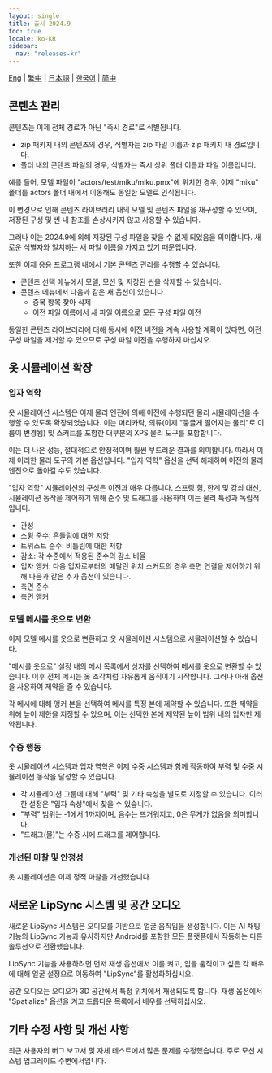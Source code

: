 ```yaml
---
layout: single
title: 출시 2024.9
toc: true
locale: ko-KR
sidebar:
  nav: "releases-kr"
---
```

[Eng](/dancexr/releases/2024.9) | [繁中](/tw/dancexr/releases/2024.9) | [日本語](/jp/dancexr/releases/2024.9) | [한국어](/kr/dancexr/releases/2024.9) | [简中](/zh/dancexr/releases/2024.9)

## 콘텐츠 관리
콘텐츠는 이제 전체 경로가 아닌 "즉시 경로"로 식별됩니다.

* zip 패키지 내의 콘텐츠의 경우, 식별자는 zip 파일 이름과 zip 패키지 내 경로입니다.
* 폴더 내의 콘텐츠 파일의 경우, 식별자는 즉시 상위 폴더 이름과 파일 이름입니다.

예를 들어, 모델 파일이 "actors/test/miku/miku.pmx"에 위치한 경우, 이제 "miku" 폴더를 actors 폴더 내에서 이동해도 동일한 모델로 인식됩니다.

이 변경으로 인해 콘텐츠 라이브러리 내의 모델 및 콘텐츠 파일을 재구성할 수 있으며, 저장된 구성 및 씬 내 참조를 손상시키지 않고 사용할 수 있습니다.

그러나 이는 2024.9에 의해 저장된 구성 파일을 찾을 수 없게 되었음을 의미합니다. 새로운 식별자와 일치하는 새 파일 이름을 가지고 있기 때문입니다.

또한 이제 응용 프로그램 내에서 기본 콘텐츠 관리를 수행할 수 있습니다.

* 콘텐츠 선택 메뉴에서 모델, 모션 및 저장된 씬을 삭제할 수 있습니다.
* 콘텐츠 메뉴에서 다음과 같은 새 옵션이 있습니다.
    * 중복 항목 찾아 삭제
    * 이전 파일 이름에서 새 파일 이름으로 모든 구성 파일 이전

동일한 콘텐츠 라이브러리에 대해 동시에 이전 버전을 계속 사용할 계획이 있다면, 이전 구성 파일을 제거할 수 있으므로 구성 파일 이전을 수행하지 마십시오.


## 옷 시뮬레이션 확장

### 입자 역학

옷 시뮬레이션 시스템은 이제 물리 엔진에 의해 이전에 수행되던 물리 시뮬레이션을 수행할 수 있도록 확장되었습니다. 이는 머리카락, 의류(이제 "둥글게 떨어지는 물리"로 이름이 변경됨) 및 스커트를 포함한 대부분의 XPS 물리 도구를 포함합니다.

이는 더 나은 성능, 절대적으로 안정적이며 훨씬 부드러운 결과를 의미합니다. 따라서 이제 이러한 물리 도구의 기본 옵션입니다. "입자 역학" 옵션을 선택 해제하여 이전의 물리 엔진으로 돌아갈 수도 있습니다.

"입자 역학" 시뮬레이션의 구성은 이전과 매우 다릅니다. 스프링 힘, 한계 및 감쇠 대신, 시뮬레이션 동작을 제어하기 위해 준수 및 드래그를 사용하며 이는 물리 특성과 독립적입니다.

* 관성
* 스윙 준수: 흔들림에 대한 저항
* 트위스트 준수: 비틀림에 대한 저항
* 감소: 각 수준에서 적용된 준수의 감소 비율
* 입자 앵커: 다음 입자로부터의 매달린 위치
스커트의 경우 측면 연결을 제어하기 위해 다음과 같은 추가 옵션이 있습니다.
* 측면 준수
* 측면 앵커

### 모델 메시를 옷으로 변환

이제 모델 메시를 옷으로 변환하고 옷 시뮬레이션 시스템으로 시뮬레이션할 수 있습니다.

"메시를 옷으로" 설정 내의 메시 목록에서 상자를 선택하여 메시를 옷으로 변환할 수 있습니다. 이후 전체 메시는 옷 조각처럼 자유롭게 움직이기 시작합니다. 그러나 아래 옵션을 사용하여 제약을 줄 수 있습니다.

각 메시에 대해 앵커 본을 선택하여 메시를 특정 본에 제약할 수 있습니다. 또한 제약을 위해 높이 제한을 지정할 수 있으며, 이는 선택한 본에 제약된 높이 범위 내의 입자만 제약됩니다.


### 수중 행동

옷 시뮬레이션 시스템과 입자 역학은 이제 수중 시스템과 함께 작동하여 부력 및 수중 시뮬레이션 동작을 달성할 수 있습니다.

* 각 시뮬레이션 그룹에 대해 "부력" 및 기타 속성을 별도로 지정할 수 있습니다. 이러한 설정은 "입자 속성"에서 찾을 수 있습니다.
* "부력" 범위는 -1에서 1까지이며, 음수는 뜨거워지고, 0은 무게가 없음을 의미합니다.
* "드래그(물)"는 수중 시에 드래그를 제어합니다.


### 개선된 마찰 및 안정성

옷 시뮬레이션은 이제 정적 마찰을 개선했습니다.


## 새로운 LipSync 시스템 및 공간 오디오

새로운 LipSync 시스템은 오디오를 기반으로 얼굴 움직임을 생성합니다. 이는 AI 채팅 기능의 LipSync 기능과 유사하지만 Android를 포함한 모든 플랫폼에서 작동하는 다른 솔루션으로 전환했습니다.

LipSync 기능을 사용하려면 먼저 재생 옵션에서 이를 켜고, 입을 움직이고 싶은 각 배우에 대해 얼굴 설정으로 이동하여 "LipSync"를 활성화하십시오.

공간 오디오는 오디오가 3D 공간에서 특정 위치에서 재생되도록 합니다. 재생 옵션에서 "Spatialize" 옵션을 켜고 드롭다운 목록에서 배우를 선택하십시오.


## 기타 수정 사항 및 개선 사항
최근 사용자의 버그 보고서 및 자체 테스트에서 많은 문제를 수정했습니다. 주로 모션 시스템 업그레이드 주변에서입니다.